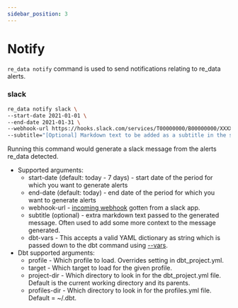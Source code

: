 ```yaml
---
sidebar_position: 3
---
```


# Notify

`re_data notify` command is used to send notifications relating to re_data alerts.

### slack
```bash
re_data notify slack \
--start-date 2021-01-01 \
--end-date 2021-01-31 \
--webhook-url https://hooks.slack.com/services/T00000000/B00000000/XXXXXXXXXXXXXXXXXXXXXXXX \
--subtitle="[Optional] Markdown text to be added as a subtitle in the slack message generated"
```

Running this command would generate a slack message from the alerts re_data detected.

- Supported arguments:
    - start-date (default: today - 7 days) - start date of the period for which you want to generate alerts
    - end-date (default: today) - end date of the period for which you want to generate alerts
    - webhook-url - [incoming webhook](https://api.slack.com/messaging/webhooks) gotten from a slack app.
    - subtitle (optional) - extra markdown text passed to the generated message. Often used to add some more context to the message generated.
    - dbt-vars - This accepts a valid YAML dictionary as string which is passed down to the dbt command using [--vars](https://docs.getdbt.com/docs/building-a-dbt-project/building-models/using-variables).
- Dbt supported arguments:
  - profile - Which profile to load. Overrides setting in dbt_project.yml.
  - target - Which target to load for the given profile.
  - project-dir - Which directory to look in for the dbt_project.yml file. Default is the current working directory and its parents.
  - profiles-dir - Which directory to look in for the profiles.yml file. Default = ~/.dbt.
